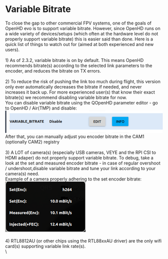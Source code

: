 # Variable Bitrate

To close the gap to other commercial FPV systems, one of the goals of OpenHD evo is to support variable bitrate. However, since OpenHD runs on a wide variety of devices/setups (which often at the hardware level do not properly support variable bitrate) this is easier said than done. Here is a quick list of things to watch out for (aimed at both experienced and new users).\
\
1\) As of 2.3.2, variable bitrate is on by default. This means OpenHD recommends bitrate(s) according to the selected link parameters to the encoder, and reduces the bitrate on TX errors. \
\
2\) To reduce the risk of pushing the link too much during flight, this version only ever automatically decreases the bitrate if needed, and never increases it back up. For more experienced user(s) that know their exact bitrate(s) we recommend disabling variable bitrate for now. \
You can disable variable bitrate using the QOpenHD parameter editor - go to OpenHD / Air(TMP) and disable:\
![](<../.gitbook/assets/Screenshot from 2023-03-06 21-29-49.png>)\
After that, you can manually adjust you encoder bitrate in the CAM1 (optionally CAM2) registry\
\
3\) A LOT of camera(s) (especially USB cameras, VEYE and the RPI CSI to HDMI adaper) do not properly support variable bitrate. To debug, take a look at the set and measured encoder bitrate - in case of  regular overshoot / undershoot,disable variable bitrate and tune your link according to your camera(s) need.\
Example of a camera properly adhering to the set encoder bitrate:\
![](<../.gitbook/assets/Screenshot from 2023-03-06 21-33-28.png>)\
\
4\) RTL8812AU (or other chips using the RTL88xxAU driver) are the only wifi card(s) supporting variable link rate(s). \
\
